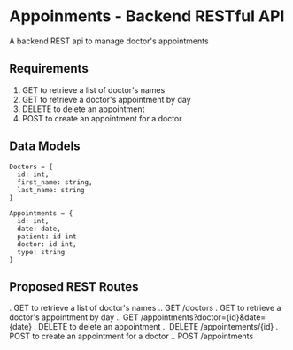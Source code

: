 # Appoinments - Backend RESTful API
A backend REST api to manage doctor's appointments

## Requirements
1. GET to retrieve a list of doctor's names
2. GET to retrieve a doctor's appointment by day
3. DELETE to delete an appointment
4. POST to create an appointment for a doctor

## Data Models
```
Doctors = {
  id: int,
  first_name: string,
  last_name: string
}
```
```
Appointments = {
  id: int,
  date: date,
  patient: id int
  doctor: id int,
  type: string
}
```
## Proposed REST Routes
. GET to retrieve a list of doctor's names
.. GET /doctors 
. GET to retrieve a doctor's appointment by day
.. GET /appointments?doctor={id}&date={date}
. DELETE to delete an appointment
.. DELETE /appointements/{id}
. POST to create an appointment for a doctor
.. POST /appointments
